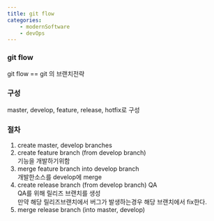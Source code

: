 ```yaml
---
title: git flow
categories: 
    - modernSoftware 
    - devOps 
---
```


### git flow
git flow == git 의 브랜치전략 


### 구성
master, develop, feature, release, hotfix로 구성


### 절차
1. create master, develop branches <br>
2. create feature branch (from develop branch)<br>
    기능을 개발하기위함<br>
3. merge feature branch into develop branch<br>
    개발한소스를 develop에 merge<br>
4. create release branch (from develop branch) QA<br>
    QA를 위해 릴리즈 브랜치를 생성 <br>
    만약 해당 릴리즈브랜치에서 버그가 발생하는경우 해당 브랜치에서 fix한다.<br>
5. merge release branch (into master, develop)<br>
